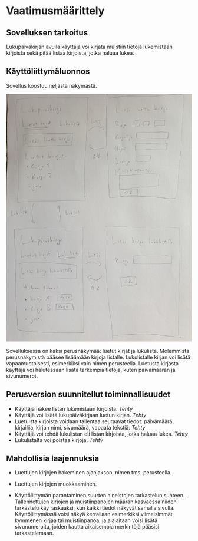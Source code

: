 # Vaatimusmäärittely

## Sovelluksen tarkoitus

Lukupäiväkirjan avulla käyttäjä voi kirjata muistiin tietoja lukemistaan
kirjoista sekä pitää listaa kirjoista, jotka haluaa lukea.

## Käyttöliittymäluonnos

Sovellus koostuu neljästä näkymästä.

![](./kuvat/kayttoliittymaluonnos.jpg)

Sovelluksessa on kaksi perusnäkymää: luetut kirjat ja lukulista. Molemmista
perusnäkymistä pääsee lisäämään kirjoja listalle. Lukulistalle kirjan voi
lisätä vapaamuotoisesti, esimerkiksi vain nimen perusteella. Luetusta kirjasta
käyttäjä voi halutessaan lisätä tarkempia tietoja, kuten päivämäärän ja
sivunumerot.

## Perusversion suunnitellut toiminnallisuudet

- Käyttäjä näkee listan lukemistaan kirjoista. *Tehty*
- Käyttäjä voi lisätä lukupäiväkirjaan luetun kirjan. *Tehty*
- Luetuista kirjoista voidaan tallentaa seuraavat tiedot: päivämäärä, kirjailija, kirjan
  nimi, sivumäärä, vapaata tekstiä. *Tehty*
- Käyttäjä voi tehdä lukulistan eli listan kirjoista, jotka haluaa lukea.
  *Tehty*
- Lukulistalta voi poistaa kirjoja. *Tehty*

## Mahdollisia laajennuksia

- Luettujen kirjojen hakeminen ajanjakson, nimen tms. perusteella.
- Luettujen kirjojen muokkaaminen.

- Käyttöliittymän parantaminen suurten aineistojen tarkastelun suhteen. Tallennettujen
  kirjojen ja muistiinpanojen määrän kasvaessa niiden tarkastelu käy raskaaksi,
  kun kaikki tiedot näkyvät samalla sivulla. Käyttöliittymässä voisi näkyä
  kerrallaan esimerkiksi viimeisimmät kymmenen kirjaa tai muistiinpanoa, ja
  alalaitaan voisi lisätä sivunumeroita, joiden kautta aikaisempia merkintöjä
  pääsisi tarkastelemaan.
